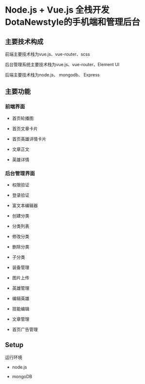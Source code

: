 # Node.js + Vue.js 全栈开发DotaNewstyle的手机端和管理后台

## 主要技术构成
前端主要技术栈为vue.js、vue-router、scss 

后台管理系统主要技术栈为vue.js、vue-router、Element UI

后端主要技术栈为node.js、 mongodb、 Express

## 主要功能
### 前端界面
- 首页轮播图

- 首页文章卡片

- 首页英雄详情卡片

- 文章正文

- 英雄详情

### 后台管理界面
- 权限验证

- 登录验证

- 富文本编辑器

- 创建分类

- 分类列表

- 修改分类

- 删除分类

- 子分类

- 装备管理

- 图片上传

- 英雄管理

- 编辑英雄

- 技能编辑

- 文章管理

- 首页广告管理

## Setup

运行环境

- node.js

- mongoDB